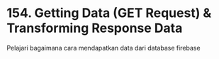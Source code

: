 # 154. Getting Data (GET Request) & Transforming Response Data

Pelajari bagaimana cara mendapatkan data dari database firebase